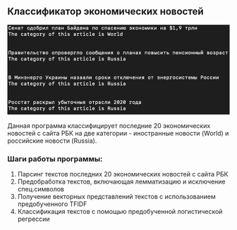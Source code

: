 ## Классификатор экономических новостей

![Пример работы программы](example.png)

Данная программа классифицирует последние 20 экономических новостей с сайта РБК на две категории - иностранные новости (World) и российские новости (Russia).

### Шаги работы программы: 

1. Парсинг текстов последних 20 экономических новостей с сайта РБК
2. Предобработка текстов, включающая лемматизацию и исключение спец.символов
3. Получение векторных представлений текстов с использованием предобученного TFIDF
4. Классификация текстов с помощью предобученной логистической регрессии

###

